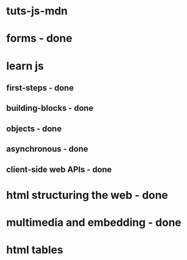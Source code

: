 # tuts-js-mdn

# forms - done
# learn js
## first-steps - done
## building-blocks - done
## objects - done
## asynchronous - done
## client-side web APIs - done
# html structuring the web - done
# multimedia and embedding - done
# html tables